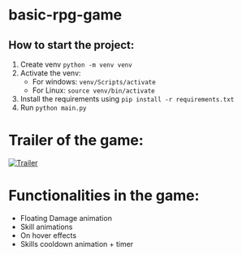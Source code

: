# basic-rpg-game

## How to start the project:
1. Create venv `python -m venv venv`
2. Activate the venv:
   - For windows: `venv/Scripts/activate`
   - For Linux: `source venv/bin/activate`
3. Install the requirements using `pip install -r requirements.txt`
4. Run `python main.py`

# Trailer of the game:

[![Trailer](https://user-images.githubusercontent.com/100520661/225319275-f1f7b9e8-23e1-4c29-a012-a2d0fe1954c9.png)](https://www.youtube.com/watch?v=WRonkAyR1TI)

# Functionalities in the game:
<ul>
    <li>Floating Damage animation</li>
    <li>Skill animations</li>
    <li>On hover effects</li>
    <li>Skills cooldown animation + timer</li>
</ul>